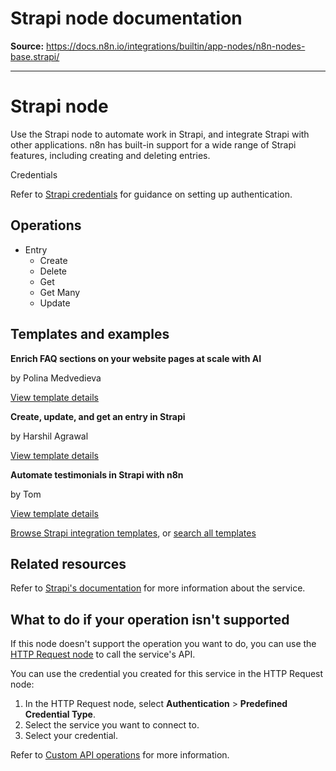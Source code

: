 # Strapi node documentation

**Source:** https://docs.n8n.io/integrations/builtin/app-nodes/n8n-nodes-base.strapi/

---

# Strapi node

Use the Strapi node to automate work in Strapi, and integrate Strapi with other applications. n8n has built-in support for a wide range of Strapi features, including creating and deleting entries.

Credentials

Refer to [Strapi credentials](../../credentials/strapi/) for guidance on setting up authentication.

## Operations

- Entry
  - Create
  - Delete
  - Get
  - Get Many
  - Update

## Templates and examples

**Enrich FAQ sections on your website pages at scale with AI**

by Polina Medvedieva

[View template details](https://n8n.io/workflows/2434-enrich-faq-sections-on-your-website-pages-at-scale-with-ai/)

**Create, update, and get an entry in Strapi**

by Harshil Agrawal

[View template details](https://n8n.io/workflows/779-create-update-and-get-an-entry-in-strapi/)

**Automate testimonials in Strapi with n8n**

by Tom

[View template details](https://n8n.io/workflows/1535-automate-testimonials-in-strapi-with-n8n/)

[Browse Strapi integration templates](https://n8n.io/integrations/strapi/), or [search all templates](https://n8n.io/workflows/)

## Related resources

Refer to [Strapi's documentation](https://docs.strapi.io/dev-docs/api/rest) for more information about the service.

## What to do if your operation isn't supported

If this node doesn't support the operation you want to do, you can use the [HTTP Request node](../../core-nodes/n8n-nodes-base.httprequest/) to call the service's API.

You can use the credential you created for this service in the HTTP Request node:

1. In the HTTP Request node, select **Authentication** > **Predefined Credential Type**.
2. Select the service you want to connect to.
3. Select your credential.

Refer to [Custom API operations](../../../custom-operations/) for more information.

